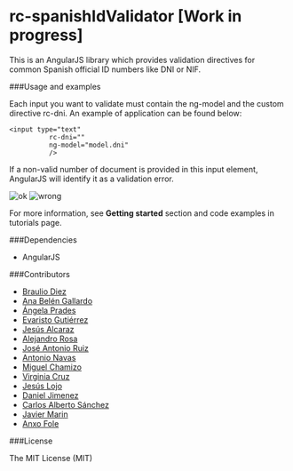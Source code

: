 # rc-spanishIdValidator [Work in progress] 

This is an AngularJS library which provides validation directives for common Spanish official ID numbers like DNI or NIF.

###Usage and examples

Each input you want to validate must contain the ng-model and the custom directive rc-dni. An example of application can be found below:

```
<input type="text" 
          rc-dni=""
          ng-model="model.dni" 
          />
```


If a non-valid number of document is provided in this input element, AngularJS will identify it as a validation error.

![ok](https://dl.dropboxusercontent.com/u/759388/ok.png)
![wrong](https://dl.dropboxusercontent.com/u/759388/wrong.png)


For more information, see **Getting started** section and code examples in tutorials page.

###Dependencies
* AngularJS

###Contributors
* [Braulio Diez](https://github.com/brauliodiez)
* [Ana Belén Gallardo](https://github.com/anenchu) 
* [Ángela Prades](https://github.com/AngelaPrades) 
* [Evaristo Gutiérrez](https://github.com/varyvol)
* [Jesús Alcaraz](https://github.com/jesus751990)
* [Alejandro Rosa](https://github.com/arp82)
* [José Antonio Ruiz](https://github.com/JoseAntonioRuiz)
* [Antonio Navas](https://github.com/antonionavas)
* [Miguel Chamizo](https://github.com/MiguelChamizo)
* [Virginia Cruz](https://github.com/virgy87)
* [Jesús Lojo](https://github.com/jesusweb)
* [Daniel Jimenez](https://github.com/enterdanix)
* [Carlos Alberto Sánchez](https://github.com/casaki)
* [Javier Marin](https://github.com/javiermarin)
* [Anxo Fole](https://github.com/anxofole)

###License

The MIT License (MIT)
